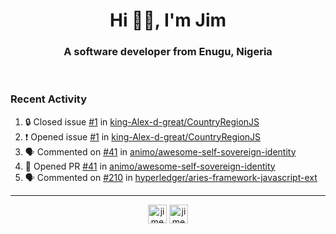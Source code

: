 <h1 align="center">Hi 👋🏾, I'm Jim</h1>
<h3 align="center">A software developer from Enugu, Nigeria</h3>
<br/>
<!-- https://github.com/rahuldkjain/github-profile-readme-generator --!>

<!--  <p align="left"><img src="https://github-readme-stats.vercel.app/api?username=rapaktech&show_icons=true&count_private=true&" alt="rapaktech" /></p> --!>

<!--
Github language stats
<p align="left"><img src="https://github-readme-stats.vercel.app/api/top-langs/?username=rapaktech&layout=compact" alt="rapaktech" /><p>
-->

<!-- Codestats language stats -->
<!-- <p align="left"><img src="https://codestats-readme.vercel.app/api/top-langs/?username=rapaktech&layout=compact&language_count=12" alt="rapaktech" /><p>    --!>
  
<h3>Recent Activity</h3>

<!--START_SECTION:activity-->
1. 🔒 Closed issue [#1](https://github.com/king-Alex-d-great/CountryRegionJS/issues/1) in [king-Alex-d-great/CountryRegionJS](https://github.com/king-Alex-d-great/CountryRegionJS)
2. ❗ Opened issue [#1](https://github.com/king-Alex-d-great/CountryRegionJS/issues/1) in [king-Alex-d-great/CountryRegionJS](https://github.com/king-Alex-d-great/CountryRegionJS)
3. 🗣 Commented on [#41](https://github.com/animo/awesome-self-sovereign-identity/pull/41#issuecomment-1576594420) in [animo/awesome-self-sovereign-identity](https://github.com/animo/awesome-self-sovereign-identity)
4. 💪 Opened PR [#41](https://github.com/animo/awesome-self-sovereign-identity/pull/41) in [animo/awesome-self-sovereign-identity](https://github.com/animo/awesome-self-sovereign-identity)
5. 🗣 Commented on [#210](https://github.com/hyperledger/aries-framework-javascript-ext/pull/210#issuecomment-1531161055) in [hyperledger/aries-framework-javascript-ext](https://github.com/hyperledger/aries-framework-javascript-ext)
<!--END_SECTION:activity-->

---

<p align="center">
<a href="https://twitter.com/jimezesinachi" target="blank"><img align="center" src="https://cdn.jsdelivr.net/npm/simple-icons@3.0.1/icons/twitter.svg" alt="jimezesinachi" height="30" width="30" /></a>
<a href="https://linkedin.com/in/jimezesinachi" target="blank"><img align="center" src="https://cdn.jsdelivr.net/npm/simple-icons@3.0.1/icons/linkedin.svg" alt="jimezesinachi" height="30" width="30" /></a>
</p>
